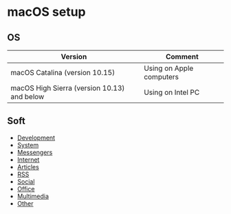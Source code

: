 # macOS setup

## OS

| Version | Comment |
| --- | --- |
| macOS Catalina (version 10.15) | Using on Apple computers |
| macOS High Sierra (version 10.13) and below | Using on Intel PC |

## Soft

* [Development](./soft/categories/development.md)
* [System](./soft/categories/system.md)
* [Messengers](./soft/categories/messengers.md)
* [Internet](./soft/categories/internet.md)
* [Articles](./soft/categories/articles.md)
* [RSS](./soft/categories/rss.md)
* [Social](./soft/categories/social.md)
* [Office](./soft/categories/office.md)
* [Multimedia](./soft/categories/multimedia.md)
* [Other](./soft/categories/other.md)

